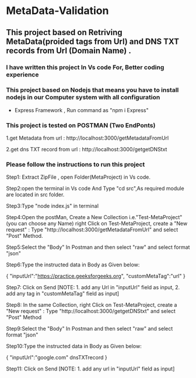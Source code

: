 # MetaData-Validation

## This project based on Retriving MetaData(proided tags from Url) and DNS TXT records from Url (Domain Name) .

### I have written this project In Vs code For, Better coding experience

### This project based on Nodejs that means you have to install nodejs in our Computer system with all configuration
   - Express Framework , Run command as "npm i Express"

### This project is tested on POSTMAN (Two EndPonts)
   1.get Metadata from url : http://localhost:3000/getMetadataFromUrl
   
  2.get dns TXT record from url : http://localhost:3000/getgetDNStxt

### Please follow the instructions to run this project
Step1: Extract ZipFile , open Folder(MetaProject) in Vs code.

Step2:open the terminal in Vs code And Type "cd src",As required module are located in src folder.

Step3:Type "node index.js" in terminal 

Step4:Open the postMan, Create a New Collection i.e."Test-MetaProject"(you can choose any Name) right Click on Test-MetaProject, create a "New request" : Type "http://localhost:3000/getMetadataFromUrl" and select  "Post" Method.

Step5:Select the "Body" In Postman and then select "raw" and select format "json"

Step6:Type the instructed data in Body as Given below:
   
   {
    "inputUrl":"https://practice.geeksforgeeks.org",
    "customMetaTag":"url"
   }

Step7: Click on Send [NOTE: 1. add any Url in "inputUrl" field as input, 2. add any tag in "customMetaTag" field as input]


Step8: In the same Collection, right Click on Test-MetaProject, create a "New request" : Type "http://localhost:3000/getgetDNStxt" and select  "Post" Method 

Step9:Select the "Body" In Postman and then select "raw" and select format "json"

Step10:Type the instructed data in Body as Given below:
   
   {
    "inputUrl":"google.com"
    dnsTXTrecord
  }

Step11: Click on Send [NOTE: 1. add any url in "inputUrl" field as input]
